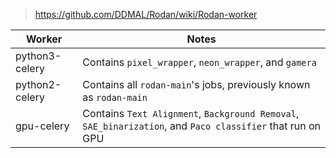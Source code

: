 > https://github.com/DDMAL/Rodan/wiki/Rodan-worker

| Worker         | Notes                                                                                                      |
| -------------- | ---------------------------------------------------------------------------------------------------------- |
| python3-celery | Contains `pixel_wrapper`, `neon_wrapper`, and `gamera`                                                     |
| python2-celery | Contains all `rodan-main`'s jobs, previously known as `rodan-main`                                         |
| gpu-celery     | Contains `Text Alignment`, `Background Removal`, `SAE_binarization`, and `Paco classifier` that run on GPU |
